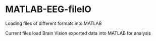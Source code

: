 # MATLAB-EEG-fileIO
Loading files of different formats into MATLAB

Current files load Brain Vision exported data into MATLAB for analysis
